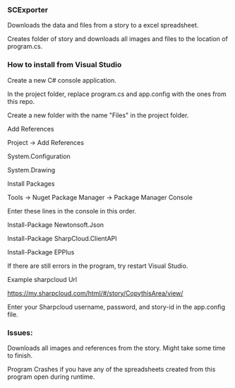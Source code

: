### SCExporter
Downloads the data and files from a story to a excel spreadsheet.

Creates folder of story and downloads all images and files to the location of program.cs.

### How to install from Visual Studio

Create a new C# console application.

In the project folder, replace program.cs and app.config with the ones from this repo.

Create a new folder with the name "Files" in the project folder.

Add References

Project -> Add References

System.Configuration

System.Drawing

Install Packages

Tools -> Nuget Package Manager -> Package Manager Console 

Enter these lines in the console in this order.

Install-Package Newtonsoft.Json

Install-Package SharpCloud.ClientAPI

Install-Package EPPlus

If there are still errors in the program, try restart Visual Studio.

Example sharpcloud Url

https://my.sharpcloud.com/html/#/story/CopythisArea/view/

Enter your Sharpcloud username, password, and story-id in the app.config file.

### Issues: 
Downloads all images and references from the story. Might take some time to finish.

Program Crashes if you have any of the spreadsheets created from this program open during runtime.
